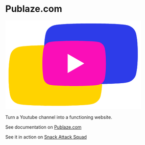 # Publaze.com

![publaze.com logo](https://github.com/jschaftenaar/publaze.com/blob/main/docs/_media/logo.png?raw=true)

Turn a Youtube channel into a functioning website.

See documentation on [Publaze.com](https://publaze.com)

See it in action on [Snack Attack Squad](https://www.snackattacksquad.com/)
